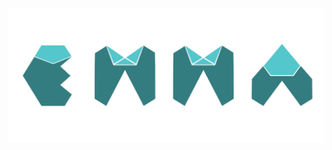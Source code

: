 <a href="https://emma.uy" target="_blank"><img src="https://github.com/emmaingau/main/blob/master/logo.jpeg?raw=true"></a>
